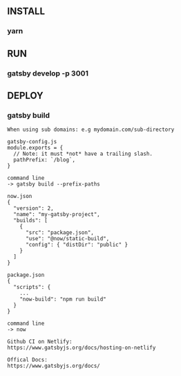 ## INSTALL
### yarn

## RUN
### gatsby develop -p 3001

## DEPLOY
### gatsby build

```
When using sub domains: e.g mydomain.com/sub-directory

gatsby-config.js
module.exports = {
  // Note: it must *not* have a trailing slash.
  pathPrefix: `/blog`,
}

command line
-> gatsby build --prefix-paths
```

```
now.json
{
  "version": 2,
  "name": "my-gatsby-project",
  "builds": [
    {
      "src": "package.json",
      "use": "@now/static-build",
      "config": { "distDir": "public" }
    }
  ]
}

package.json
{
  "scripts": {
    ...
    "now-build": "npm run build"
  }
}

command line
-> now
```

```
Github CI on Netlify:
https://www.gatsbyjs.org/docs/hosting-on-netlify
```

```
Offical Docs:
https://www.gatsbyjs.org/docs/
```
